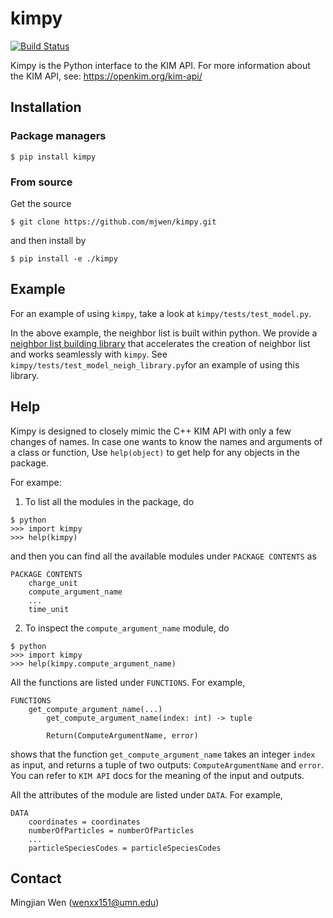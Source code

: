 # kimpy

[![Build Status](https://travis-ci.com/mjwen/kimpy.svg?branch=master)](https://travis-ci.com/mjwen/kimpy)

Kimpy is the Python interface to the KIM API. For more information about the KIM API, see: https://openkim.org/kim-api/


## Installation

### Package managers

```
$ pip install kimpy
```

### From source

Get the source
```
$ git clone https://github.com/mjwen/kimpy.git
```
and then install by
```
$ pip install -e ./kimpy
```


## Example

For an example of using `kimpy`, take a look at `kimpy/tests/test_model.py`.

In the above example, the neighbor list is built within python. We provide a [neighbor list building library](https://github.com/mjwen/neighlist) that accelerates the creation of neighbor list and works seamlessly with `kimpy`. See `kimpy/tests/test_model_neigh_library.py`for an example of using this library.


## Help

Kimpy is designed to closely mimic the C++ KIM API with only a few changes of names. In case one wants to know the names and arguments of a class or function, Use `help(object)` to get help for any objects in the package.

For exampe:

1. To list all the modules in the package, do

```
$ python
>>> import kimpy
>>> help(kimpy)
```

and then you can find all the available modules under `PACKAGE CONTENTS` as

```
PACKAGE CONTENTS
	charge_unit
	compute_argument_name
	...
	time_unit
```

2. To inspect the `compute_argument_name` module, do

```
$ python
>>> import kimpy
>>> help(kimpy.compute_argument_name)
```

All the functions are listed under `FUNCTIONS`. For example,

``` get_compute_argument_name(...)
FUNCTIONS
	get_compute_argument_name(...)
		get_compute_argument_name(index: int) -> tuple

		Return(ComputeArgumentName, error)
```

shows that the function `get_compute_argument_name` takes an integer `index` as input, and returns a tuple of two outputs: `ComputeArgumentName` and `error`. You can refer to `KIM API` docs for the meaning of the input and outputs.

All the attributes of the module are listed under `DATA`. For example,

    DATA
    	coordinates = coordinates
    	numberOfParticles = numberOfParticles
    	...
    	particleSpeciesCodes = particleSpeciesCodes


## Contact

Mingjian Wen (wenxx151@umn.edu)
